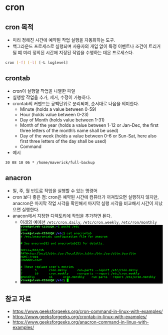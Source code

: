# cron

## cron 목적

- 미리 정해진 시간에 예약된 작업 실행을 자동화하는 도구.
- 백그라운드 프로세스로 실행되며 사용자의 개입 없이 특정 이벤트나 조건이 트리거될 떄 미리 정의된 시간에 지정된 작업을 수행하는 데몬 프로세스다.

```sh
cron [-f] [-l] [-L loglevel]
```

## crontab

- cron이 실행할 작업을 나열한 파일
- 실행할 작업을 추가, 제거, 수정이 가능하다.
- crontab의 커맨드는 공백단위로 분리되며, 순서대로 나음을 의미한다.
	- Minute (holds a value between 0-59)
	- Hour (holds value between 0-23)
	- Day of Month (holds value between 1-31)
	- Month of the year (holds a value between 1-12 or Jan-Dec, the first three letters of the month’s name shall be used)
	- Day of the week (holds a value between 0-6 or Sun-Sat, here also first three letters of the day shall be used)
	- Command
- 예시

```
30 08 10 06 * /home/maverick/full-backup
```

## anacron

- 일, 주, 월 빈도로 작업을 실행할 수 있는 명령어
- cron 보다 좋은 점: cron은 예약된 시간에 컴퓨터가 꺼져있으면 실행하지 않지만, anacron은 마지막 작업 시각을 확인해서 마지막 실행 시각을 비교해서 시간이 지났으면 실행한다.
- anacon에서 지정한 디렉토리에 작업을 추가하면 된다.
	- 아래의 예에선 `/etc/cron.daily`, `/etc/cron.weekly`, `/etc/ron/monthly`
	- ![](assets/Pasted%20image%2020230622201625.png)

## 참고 자료

- https://www.geeksforgeeks.org/cron-command-in-linux-with-examples/
- https://www.geeksforgeeks.org/crontab-in-linux-with-examples/
- https://www.geeksforgeeks.org/anacron-command-in-linux-with-examples/